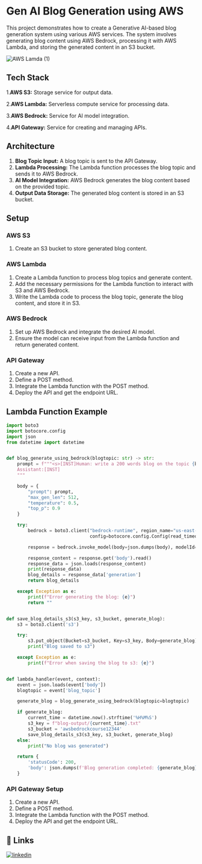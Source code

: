 # Gen AI Blog Generation using AWS

This project demonstrates how to create a Generative AI-based blog generation system using various AWS services. The system involves generating blog content using AWS Bedrock, processing it with AWS Lambda, and storing the generated content in an S3 bucket.

![AWS Lamda (1)](https://github.com/puneetgani/GenAIusingAWS/assets/106878112/92f65733-dd35-4849-ada2-3262f5993a98)

## Tech Stack

1.**AWS S3:** Storage service for output data.

2.**AWS Lambda:** Serverless compute service for processing data.

3.**AWS Bedrock:** Service for AI model integration.

4.**API Gateway:** Service for creating and managing APIs.

## Architecture

1. **Blog Topic Input:** A blog topic is sent to the API Gateway.
2. **Lambda Processing:** The Lambda function processes the blog topic and sends it to AWS Bedrock.
3. **AI Model Integration:** AWS Bedrock generates the blog content based on the provided topic.
4. **Output Data Storage:** The generated blog content is stored in an S3 bucket.

## Setup

### AWS S3

1. Create an S3 bucket to store generated blog content.

### AWS Lambda

1. Create a Lambda function to process blog topics and generate content.
2. Add the necessary permissions for the Lambda function to interact with S3 and AWS Bedrock.
3. Write the Lambda code to process the blog topic, generate the blog content, and store it in S3.

### AWS Bedrock

1. Set up AWS Bedrock and integrate the desired AI model.
2. Ensure the model can receive input from the Lambda function and return generated content.

### API Gateway

1. Create a new API.
2. Define a POST method.
3. Integrate the Lambda function with the POST method.
4. Deploy the API and get the endpoint URL.

## Lambda Function Example

```python
import boto3
import botocore.config
import json
from datetime import datetime


def blog_generate_using_bedrock(blogtopic: str) -> str:
    prompt = f"""<s>[INST]Human: write a 200 words blog on the topic {blogtopic}
    Assistant:[INST]
    """

    body = {
        "prompt": prompt,
        "max_gen_len": 512,
        "temperature": 0.5,
        "top_p": 0.9
    }

    try:
        bedrock = boto3.client("bedrock-runtime", region_name="us-east-1",
                               config=botocore.config.Config(read_timeout=300, retries={'max_attempts': 3}))

        response = bedrock.invoke_model(body=json.dumps(body), modelId='meta.llama3-70b-instruct-v1:0')

        response_content = response.get('body').read()
        response_data = json.loads(response_content)
        print(response_data)
        blog_details = response_data['generation']
        return blog_details

    except Exception as e:
        print(f"Error generating the blog: {e}")
        return ""


def save_blog_details_s3(s3_key, s3_bucket, generate_blog):
    s3 = boto3.client('s3')

    try:
        s3.put_object(Bucket=s3_bucket, Key=s3_key, Body=generate_blog)
        print("Blog saved to s3")

    except Exception as e:
        print(f"Error when saving the blog to s3: {e}")


def lambda_handler(event, context):
    event = json.loads(event['body'])
    blogtopic = event['blog_topic']

    generate_blog = blog_generate_using_bedrock(blogtopic=blogtopic)

    if generate_blog:
        current_time = datetime.now().strftime('%H%M%S')
        s3_key = f"blog-output/{current_time}.txt"
        s3_bucket = 'awsbedrockcourse12344'
        save_blog_details_s3(s3_key, s3_bucket, generate_blog)
    else:
        print("No blog was generated")

    return {
        'statusCode': 200,
        'body': json.dumps(f'Blog generation completed: {generate_blog}')
    }
```

### API Gateway Setup

1. Create a new API.
2. Define a POST method.
3. Integrate the Lambda function with the POST method.
4. Deploy the API and get the endpoint URL.

## 🔗 Links

[![linkedin](https://img.shields.io/badge/linkedin-0A66C2?style=for-the-badge&logo=linkedin&logoColor=white)](https://www.linkedin.com/in/puneetgani)
